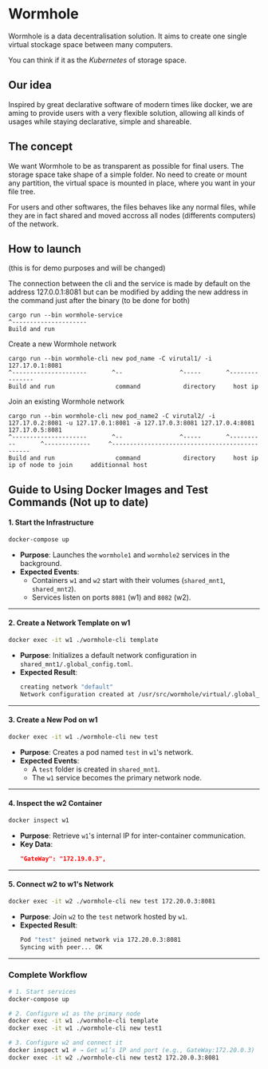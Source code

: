 # Wormhole
Wormhole is a data decentralisation solution. It aims to create one single virtual stockage space between many computers.

You can think if it as the *Kubernetes* of storage space.

## Our idea
Inspired by great declarative software of modern times like docker, we are aming to provide users with a very flexible solution, allowing all kinds of usages while staying declarative, simple and shareable.

## The concept
We want Wormhole to be as transparent as possible for final users. The storage space take shape of a simple folder. No need to create or mount any partition, the virtual space is mounted in place, where you want in your file tree.

For users and other softwares, the files behaves like any normal files, while they are in fact shared and moved accross all nodes (differents computers) of the network.

## How to launch
(this is for demo purposes and will be changed)

The connection between the cli and the service is made by default on the address 127.0.0.1:8081 but can be modified by adding the new address in the command just after the binary (to be done for both)

```
cargo run --bin wormhole-service
^---------------------
Build and run
```

Create a new Wormhole network
```
cargo run --bin wormhole-cli new pod_name -C virutal1/ -i 127.17.0.1:8081
^---------------------       ^--                ^-----       ^---------------
Build and run                 command            directory     host ip
```

Join an existing Wormhole network
```
cargo run --bin wormhole-cli new pod_name2 -C virutal2/ -i 127.17.0.2:8081 -u 127.17.0.1:8081 -a 127.17.0.3:8081 127.17.0.4:8081 127.17.0.5:8081
^---------------------       ^--                ^-----       ^----------       ^-------------     ^-----------------------------------------------
Build and run                 command            directory     host ip         ip of node to join     additionnal host
```



## Guide to Using Docker Images and Test Commands (Not up to date)

#### **1. Start the Infrastructure**
```bash
docker-compose up
```
- **Purpose**: Launches the `wormhole1` and `wormhole2` services in the background.
- **Expected Events**:
  - Containers `w1` and `w2` start with their volumes (`shared_mnt1`, `shared_mnt2`).
  - Services listen on ports `8081` (w1) and `8082` (w2).

---

#### **2. Create a Network Template on w1**
```bash
docker exec -it w1 ./wormhole-cli template
```
- **Purpose**: Initializes a default network configuration in `shared_mnt1/.global_config.toml`.
- **Expected Result**:
  ```bash
  creating network "default"
  Network configuration created at /usr/src/wormhole/virtual/.global_config.toml
  ```

---

#### **3. Create a New Pod on w1**
```bash
docker exec -it w1 ./wormhole-cli new test
```
- **Purpose**: Creates a pod named `test` in `w1`'s network.
- **Expected Events**:
  - A `test` folder is created in `shared_mnt1`.
  - The `w1` service becomes the primary network node.

---

#### **4. Inspect the w2 Container**
```bash
docker inspect w1
```
- **Purpose**: Retrieve `w1`'s internal IP for inter-container communication.
- **Key Data**:
  ```json
  "GateWay": "172.19.0.3",
  ```

---

#### **5. Connect w2 to w1's Network**
```bash
docker exec -it w2 ./wormhole-cli new test 172.20.0.3:8081
```
- **Purpose**: Join `w2` to the `test` network hosted by `w1`.
- **Expected Result**:
  ```bash
  Pod "test" joined network via 172.20.0.3:8081
  Syncing with peer... OK
  ```

---

### Complete Workflow
```bash
# 1. Start services
docker-compose up

# 2. Configure w1 as the primary node
docker exec -it w1 ./wormhole-cli template
docker exec -it w1 ./wormhole-cli new test1

# 3. Configure w2 and connect it
docker inspect w1 # → Get w1’s IP and port (e.g., GateWay:172.20.0.3)
docker exec -it w2 ./wormhole-cli new test2 172.20.0.3:8081
```
